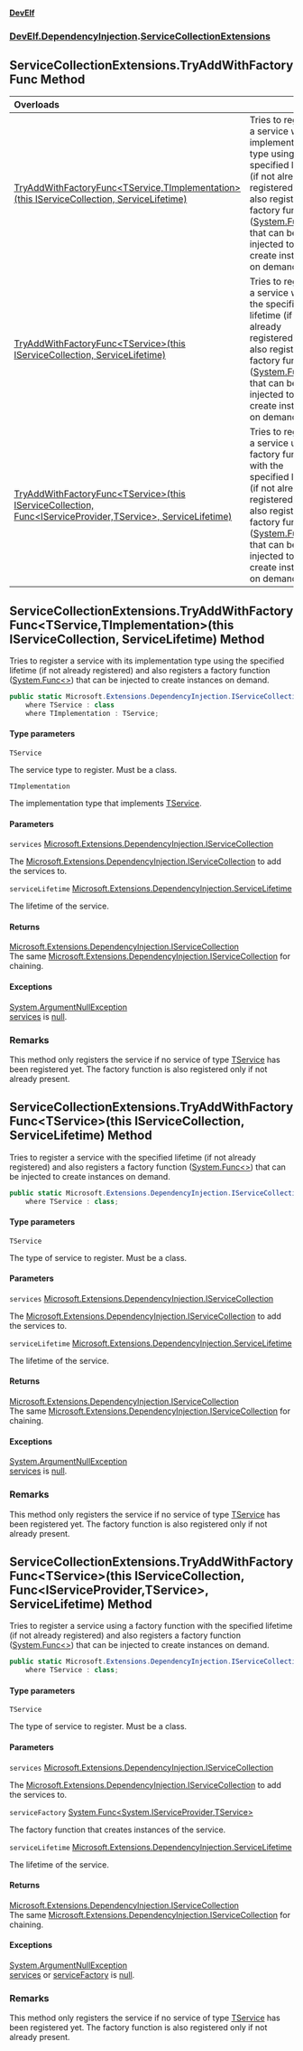 #### [DevElf](README.md 'README')
### [DevElf\.DependencyInjection](DevElf.DependencyInjection.md 'DevElf\.DependencyInjection').[ServiceCollectionExtensions](ServiceCollectionExtensions.md 'DevElf\.DependencyInjection\.ServiceCollectionExtensions')

## ServiceCollectionExtensions\.TryAddWithFactoryFunc Method

| Overloads | |
| :--- | :--- |
| [TryAddWithFactoryFunc&lt;TService,TImplementation&gt;\(this IServiceCollection, ServiceLifetime\)](ServiceCollectionExtensions.TryAddWithFactoryFunc.md#DevElf.DependencyInjection.ServiceCollectionExtensions.TryAddWithFactoryFunc_TService,TImplementation_(thisMicrosoft.Extensions.DependencyInjection.IServiceCollection,Microsoft.Extensions.DependencyInjection.ServiceLifetime) 'DevElf\.DependencyInjection\.ServiceCollectionExtensions\.TryAddWithFactoryFunc\<TService,TImplementation\>\(this Microsoft\.Extensions\.DependencyInjection\.IServiceCollection, Microsoft\.Extensions\.DependencyInjection\.ServiceLifetime\)') | Tries to register a service with its implementation type using the specified lifetime  \(if not already registered\) and also registers a factory function \([System\.Func&lt;&gt;](https://learn.microsoft.com/en-us/dotnet/api/system.func-1 'System\.Func\`1')\)  that can be injected to create instances on demand\. |
| [TryAddWithFactoryFunc&lt;TService&gt;\(this IServiceCollection, ServiceLifetime\)](ServiceCollectionExtensions.TryAddWithFactoryFunc.md#DevElf.DependencyInjection.ServiceCollectionExtensions.TryAddWithFactoryFunc_TService_(thisMicrosoft.Extensions.DependencyInjection.IServiceCollection,Microsoft.Extensions.DependencyInjection.ServiceLifetime) 'DevElf\.DependencyInjection\.ServiceCollectionExtensions\.TryAddWithFactoryFunc\<TService\>\(this Microsoft\.Extensions\.DependencyInjection\.IServiceCollection, Microsoft\.Extensions\.DependencyInjection\.ServiceLifetime\)') | Tries to register a service with the specified lifetime \(if not already registered\) and also  registers a factory function \([System\.Func&lt;&gt;](https://learn.microsoft.com/en-us/dotnet/api/system.func-1 'System\.Func\`1')\) that can be injected to create  instances on demand\. |
| [TryAddWithFactoryFunc&lt;TService&gt;\(this IServiceCollection, Func&lt;IServiceProvider,TService&gt;, ServiceLifetime\)](ServiceCollectionExtensions.TryAddWithFactoryFunc.md#DevElf.DependencyInjection.ServiceCollectionExtensions.TryAddWithFactoryFunc_TService_(thisMicrosoft.Extensions.DependencyInjection.IServiceCollection,System.Func_System.IServiceProvider,TService_,Microsoft.Extensions.DependencyInjection.ServiceLifetime) 'DevElf\.DependencyInjection\.ServiceCollectionExtensions\.TryAddWithFactoryFunc\<TService\>\(this Microsoft\.Extensions\.DependencyInjection\.IServiceCollection, System\.Func\<System\.IServiceProvider,TService\>, Microsoft\.Extensions\.DependencyInjection\.ServiceLifetime\)') | Tries to register a service using a factory function with the specified lifetime  \(if not already registered\) and also registers a factory function \([System\.Func&lt;&gt;](https://learn.microsoft.com/en-us/dotnet/api/system.func-1 'System\.Func\`1')\)  that can be injected to create instances on demand\. |

<a name='DevElf.DependencyInjection.ServiceCollectionExtensions.TryAddWithFactoryFunc_TService,TImplementation_(thisMicrosoft.Extensions.DependencyInjection.IServiceCollection,Microsoft.Extensions.DependencyInjection.ServiceLifetime)'></a>

## ServiceCollectionExtensions\.TryAddWithFactoryFunc\<TService,TImplementation\>\(this IServiceCollection, ServiceLifetime\) Method

Tries to register a service with its implementation type using the specified lifetime 
\(if not already registered\) and also registers a factory function \([System\.Func&lt;&gt;](https://learn.microsoft.com/en-us/dotnet/api/system.func-1 'System\.Func\`1')\) 
that can be injected to create instances on demand\.

```csharp
public static Microsoft.Extensions.DependencyInjection.IServiceCollection TryAddWithFactoryFunc<TService,TImplementation>(this Microsoft.Extensions.DependencyInjection.IServiceCollection services, Microsoft.Extensions.DependencyInjection.ServiceLifetime serviceLifetime)
    where TService : class
    where TImplementation : TService;
```
#### Type parameters

<a name='DevElf.DependencyInjection.ServiceCollectionExtensions.TryAddWithFactoryFunc_TService,TImplementation_(thisMicrosoft.Extensions.DependencyInjection.IServiceCollection,Microsoft.Extensions.DependencyInjection.ServiceLifetime).TService'></a>

`TService`

The service type to register\. Must be a class\.

<a name='DevElf.DependencyInjection.ServiceCollectionExtensions.TryAddWithFactoryFunc_TService,TImplementation_(thisMicrosoft.Extensions.DependencyInjection.IServiceCollection,Microsoft.Extensions.DependencyInjection.ServiceLifetime).TImplementation'></a>

`TImplementation`

The implementation type that implements [TService](ServiceCollectionExtensions.md#DevElf.DependencyInjection.ServiceCollectionExtensions.TryAddWithFactoryFunc_TService,TImplementation_(thisMicrosoft.Extensions.DependencyInjection.IServiceCollection,Microsoft.Extensions.DependencyInjection.ServiceLifetime).TService 'DevElf\.DependencyInjection\.ServiceCollectionExtensions\.TryAddWithFactoryFunc\<TService,TImplementation\>\(this Microsoft\.Extensions\.DependencyInjection\.IServiceCollection, Microsoft\.Extensions\.DependencyInjection\.ServiceLifetime\)\.TService')\.
#### Parameters

<a name='DevElf.DependencyInjection.ServiceCollectionExtensions.TryAddWithFactoryFunc_TService,TImplementation_(thisMicrosoft.Extensions.DependencyInjection.IServiceCollection,Microsoft.Extensions.DependencyInjection.ServiceLifetime).services'></a>

`services` [Microsoft\.Extensions\.DependencyInjection\.IServiceCollection](https://learn.microsoft.com/en-us/dotnet/api/microsoft.extensions.dependencyinjection.iservicecollection 'Microsoft\.Extensions\.DependencyInjection\.IServiceCollection')

The [Microsoft\.Extensions\.DependencyInjection\.IServiceCollection](https://learn.microsoft.com/en-us/dotnet/api/microsoft.extensions.dependencyinjection.iservicecollection 'Microsoft\.Extensions\.DependencyInjection\.IServiceCollection') to add the services to\.

<a name='DevElf.DependencyInjection.ServiceCollectionExtensions.TryAddWithFactoryFunc_TService,TImplementation_(thisMicrosoft.Extensions.DependencyInjection.IServiceCollection,Microsoft.Extensions.DependencyInjection.ServiceLifetime).serviceLifetime'></a>

`serviceLifetime` [Microsoft\.Extensions\.DependencyInjection\.ServiceLifetime](https://learn.microsoft.com/en-us/dotnet/api/microsoft.extensions.dependencyinjection.servicelifetime 'Microsoft\.Extensions\.DependencyInjection\.ServiceLifetime')

The lifetime of the service\.

#### Returns
[Microsoft\.Extensions\.DependencyInjection\.IServiceCollection](https://learn.microsoft.com/en-us/dotnet/api/microsoft.extensions.dependencyinjection.iservicecollection 'Microsoft\.Extensions\.DependencyInjection\.IServiceCollection')  
The same [Microsoft\.Extensions\.DependencyInjection\.IServiceCollection](https://learn.microsoft.com/en-us/dotnet/api/microsoft.extensions.dependencyinjection.iservicecollection 'Microsoft\.Extensions\.DependencyInjection\.IServiceCollection') for chaining\.

#### Exceptions

[System\.ArgumentNullException](https://learn.microsoft.com/en-us/dotnet/api/system.argumentnullexception 'System\.ArgumentNullException')  
[services](ServiceCollectionExtensions.md#DevElf.DependencyInjection.ServiceCollectionExtensions.TryAddWithFactoryFunc_TService,TImplementation_(thisMicrosoft.Extensions.DependencyInjection.IServiceCollection,Microsoft.Extensions.DependencyInjection.ServiceLifetime).services 'DevElf\.DependencyInjection\.ServiceCollectionExtensions\.TryAddWithFactoryFunc\<TService,TImplementation\>\(this Microsoft\.Extensions\.DependencyInjection\.IServiceCollection, Microsoft\.Extensions\.DependencyInjection\.ServiceLifetime\)\.services') is [null](https://docs.microsoft.com/en-us/dotnet/csharp/language-reference/keywords/null 'https://docs\.microsoft\.com/en\-us/dotnet/csharp/language\-reference/keywords/null')\.

### Remarks
This method only registers the service if no service of type [TService](ServiceCollectionExtensions.md#DevElf.DependencyInjection.ServiceCollectionExtensions.TryAddWithFactoryFunc_TService,TImplementation_(thisMicrosoft.Extensions.DependencyInjection.IServiceCollection,Microsoft.Extensions.DependencyInjection.ServiceLifetime).TService 'DevElf\.DependencyInjection\.ServiceCollectionExtensions\.TryAddWithFactoryFunc\<TService,TImplementation\>\(this Microsoft\.Extensions\.DependencyInjection\.IServiceCollection, Microsoft\.Extensions\.DependencyInjection\.ServiceLifetime\)\.TService') 
has been registered yet\. The factory function is also registered only if not already present\.

<a name='DevElf.DependencyInjection.ServiceCollectionExtensions.TryAddWithFactoryFunc_TService_(thisMicrosoft.Extensions.DependencyInjection.IServiceCollection,Microsoft.Extensions.DependencyInjection.ServiceLifetime)'></a>

## ServiceCollectionExtensions\.TryAddWithFactoryFunc\<TService\>\(this IServiceCollection, ServiceLifetime\) Method

Tries to register a service with the specified lifetime \(if not already registered\) and also 
registers a factory function \([System\.Func&lt;&gt;](https://learn.microsoft.com/en-us/dotnet/api/system.func-1 'System\.Func\`1')\) that can be injected to create 
instances on demand\.

```csharp
public static Microsoft.Extensions.DependencyInjection.IServiceCollection TryAddWithFactoryFunc<TService>(this Microsoft.Extensions.DependencyInjection.IServiceCollection services, Microsoft.Extensions.DependencyInjection.ServiceLifetime serviceLifetime)
    where TService : class;
```
#### Type parameters

<a name='DevElf.DependencyInjection.ServiceCollectionExtensions.TryAddWithFactoryFunc_TService_(thisMicrosoft.Extensions.DependencyInjection.IServiceCollection,Microsoft.Extensions.DependencyInjection.ServiceLifetime).TService'></a>

`TService`

The type of service to register\. Must be a class\.
#### Parameters

<a name='DevElf.DependencyInjection.ServiceCollectionExtensions.TryAddWithFactoryFunc_TService_(thisMicrosoft.Extensions.DependencyInjection.IServiceCollection,Microsoft.Extensions.DependencyInjection.ServiceLifetime).services'></a>

`services` [Microsoft\.Extensions\.DependencyInjection\.IServiceCollection](https://learn.microsoft.com/en-us/dotnet/api/microsoft.extensions.dependencyinjection.iservicecollection 'Microsoft\.Extensions\.DependencyInjection\.IServiceCollection')

The [Microsoft\.Extensions\.DependencyInjection\.IServiceCollection](https://learn.microsoft.com/en-us/dotnet/api/microsoft.extensions.dependencyinjection.iservicecollection 'Microsoft\.Extensions\.DependencyInjection\.IServiceCollection') to add the services to\.

<a name='DevElf.DependencyInjection.ServiceCollectionExtensions.TryAddWithFactoryFunc_TService_(thisMicrosoft.Extensions.DependencyInjection.IServiceCollection,Microsoft.Extensions.DependencyInjection.ServiceLifetime).serviceLifetime'></a>

`serviceLifetime` [Microsoft\.Extensions\.DependencyInjection\.ServiceLifetime](https://learn.microsoft.com/en-us/dotnet/api/microsoft.extensions.dependencyinjection.servicelifetime 'Microsoft\.Extensions\.DependencyInjection\.ServiceLifetime')

The lifetime of the service\.

#### Returns
[Microsoft\.Extensions\.DependencyInjection\.IServiceCollection](https://learn.microsoft.com/en-us/dotnet/api/microsoft.extensions.dependencyinjection.iservicecollection 'Microsoft\.Extensions\.DependencyInjection\.IServiceCollection')  
The same [Microsoft\.Extensions\.DependencyInjection\.IServiceCollection](https://learn.microsoft.com/en-us/dotnet/api/microsoft.extensions.dependencyinjection.iservicecollection 'Microsoft\.Extensions\.DependencyInjection\.IServiceCollection') for chaining\.

#### Exceptions

[System\.ArgumentNullException](https://learn.microsoft.com/en-us/dotnet/api/system.argumentnullexception 'System\.ArgumentNullException')  
[services](ServiceCollectionExtensions.md#DevElf.DependencyInjection.ServiceCollectionExtensions.TryAddWithFactoryFunc_TService_(thisMicrosoft.Extensions.DependencyInjection.IServiceCollection,Microsoft.Extensions.DependencyInjection.ServiceLifetime).services 'DevElf\.DependencyInjection\.ServiceCollectionExtensions\.TryAddWithFactoryFunc\<TService\>\(this Microsoft\.Extensions\.DependencyInjection\.IServiceCollection, Microsoft\.Extensions\.DependencyInjection\.ServiceLifetime\)\.services') is [null](https://docs.microsoft.com/en-us/dotnet/csharp/language-reference/keywords/null 'https://docs\.microsoft\.com/en\-us/dotnet/csharp/language\-reference/keywords/null')\.

### Remarks
This method only registers the service if no service of type [TService](ServiceCollectionExtensions.md#DevElf.DependencyInjection.ServiceCollectionExtensions.TryAddWithFactoryFunc_TService_(thisMicrosoft.Extensions.DependencyInjection.IServiceCollection,Microsoft.Extensions.DependencyInjection.ServiceLifetime).TService 'DevElf\.DependencyInjection\.ServiceCollectionExtensions\.TryAddWithFactoryFunc\<TService\>\(this Microsoft\.Extensions\.DependencyInjection\.IServiceCollection, Microsoft\.Extensions\.DependencyInjection\.ServiceLifetime\)\.TService') 
has been registered yet\. The factory function is also registered only if not already present\.

<a name='DevElf.DependencyInjection.ServiceCollectionExtensions.TryAddWithFactoryFunc_TService_(thisMicrosoft.Extensions.DependencyInjection.IServiceCollection,System.Func_System.IServiceProvider,TService_,Microsoft.Extensions.DependencyInjection.ServiceLifetime)'></a>

## ServiceCollectionExtensions\.TryAddWithFactoryFunc\<TService\>\(this IServiceCollection, Func\<IServiceProvider,TService\>, ServiceLifetime\) Method

Tries to register a service using a factory function with the specified lifetime 
\(if not already registered\) and also registers a factory function \([System\.Func&lt;&gt;](https://learn.microsoft.com/en-us/dotnet/api/system.func-1 'System\.Func\`1')\) 
that can be injected to create instances on demand\.

```csharp
public static Microsoft.Extensions.DependencyInjection.IServiceCollection TryAddWithFactoryFunc<TService>(this Microsoft.Extensions.DependencyInjection.IServiceCollection services, System.Func<System.IServiceProvider,TService> serviceFactory, Microsoft.Extensions.DependencyInjection.ServiceLifetime serviceLifetime)
    where TService : class;
```
#### Type parameters

<a name='DevElf.DependencyInjection.ServiceCollectionExtensions.TryAddWithFactoryFunc_TService_(thisMicrosoft.Extensions.DependencyInjection.IServiceCollection,System.Func_System.IServiceProvider,TService_,Microsoft.Extensions.DependencyInjection.ServiceLifetime).TService'></a>

`TService`

The type of service to register\. Must be a class\.
#### Parameters

<a name='DevElf.DependencyInjection.ServiceCollectionExtensions.TryAddWithFactoryFunc_TService_(thisMicrosoft.Extensions.DependencyInjection.IServiceCollection,System.Func_System.IServiceProvider,TService_,Microsoft.Extensions.DependencyInjection.ServiceLifetime).services'></a>

`services` [Microsoft\.Extensions\.DependencyInjection\.IServiceCollection](https://learn.microsoft.com/en-us/dotnet/api/microsoft.extensions.dependencyinjection.iservicecollection 'Microsoft\.Extensions\.DependencyInjection\.IServiceCollection')

The [Microsoft\.Extensions\.DependencyInjection\.IServiceCollection](https://learn.microsoft.com/en-us/dotnet/api/microsoft.extensions.dependencyinjection.iservicecollection 'Microsoft\.Extensions\.DependencyInjection\.IServiceCollection') to add the services to\.

<a name='DevElf.DependencyInjection.ServiceCollectionExtensions.TryAddWithFactoryFunc_TService_(thisMicrosoft.Extensions.DependencyInjection.IServiceCollection,System.Func_System.IServiceProvider,TService_,Microsoft.Extensions.DependencyInjection.ServiceLifetime).serviceFactory'></a>

`serviceFactory` [System\.Func&lt;](https://learn.microsoft.com/en-us/dotnet/api/system.func-2 'System\.Func\`2')[System\.IServiceProvider](https://learn.microsoft.com/en-us/dotnet/api/system.iserviceprovider 'System\.IServiceProvider')[,](https://learn.microsoft.com/en-us/dotnet/api/system.func-2 'System\.Func\`2')[TService](ServiceCollectionExtensions.md#DevElf.DependencyInjection.ServiceCollectionExtensions.TryAddWithFactoryFunc_TService_(thisMicrosoft.Extensions.DependencyInjection.IServiceCollection,System.Func_System.IServiceProvider,TService_,Microsoft.Extensions.DependencyInjection.ServiceLifetime).TService 'DevElf\.DependencyInjection\.ServiceCollectionExtensions\.TryAddWithFactoryFunc\<TService\>\(this Microsoft\.Extensions\.DependencyInjection\.IServiceCollection, System\.Func\<System\.IServiceProvider,TService\>, Microsoft\.Extensions\.DependencyInjection\.ServiceLifetime\)\.TService')[&gt;](https://learn.microsoft.com/en-us/dotnet/api/system.func-2 'System\.Func\`2')

The factory function that creates instances of the service\.

<a name='DevElf.DependencyInjection.ServiceCollectionExtensions.TryAddWithFactoryFunc_TService_(thisMicrosoft.Extensions.DependencyInjection.IServiceCollection,System.Func_System.IServiceProvider,TService_,Microsoft.Extensions.DependencyInjection.ServiceLifetime).serviceLifetime'></a>

`serviceLifetime` [Microsoft\.Extensions\.DependencyInjection\.ServiceLifetime](https://learn.microsoft.com/en-us/dotnet/api/microsoft.extensions.dependencyinjection.servicelifetime 'Microsoft\.Extensions\.DependencyInjection\.ServiceLifetime')

The lifetime of the service\.

#### Returns
[Microsoft\.Extensions\.DependencyInjection\.IServiceCollection](https://learn.microsoft.com/en-us/dotnet/api/microsoft.extensions.dependencyinjection.iservicecollection 'Microsoft\.Extensions\.DependencyInjection\.IServiceCollection')  
The same [Microsoft\.Extensions\.DependencyInjection\.IServiceCollection](https://learn.microsoft.com/en-us/dotnet/api/microsoft.extensions.dependencyinjection.iservicecollection 'Microsoft\.Extensions\.DependencyInjection\.IServiceCollection') for chaining\.

#### Exceptions

[System\.ArgumentNullException](https://learn.microsoft.com/en-us/dotnet/api/system.argumentnullexception 'System\.ArgumentNullException')  
[services](ServiceCollectionExtensions.md#DevElf.DependencyInjection.ServiceCollectionExtensions.TryAddWithFactoryFunc_TService_(thisMicrosoft.Extensions.DependencyInjection.IServiceCollection,System.Func_System.IServiceProvider,TService_,Microsoft.Extensions.DependencyInjection.ServiceLifetime).services 'DevElf\.DependencyInjection\.ServiceCollectionExtensions\.TryAddWithFactoryFunc\<TService\>\(this Microsoft\.Extensions\.DependencyInjection\.IServiceCollection, System\.Func\<System\.IServiceProvider,TService\>, Microsoft\.Extensions\.DependencyInjection\.ServiceLifetime\)\.services') or [serviceFactory](ServiceCollectionExtensions.md#DevElf.DependencyInjection.ServiceCollectionExtensions.TryAddWithFactoryFunc_TService_(thisMicrosoft.Extensions.DependencyInjection.IServiceCollection,System.Func_System.IServiceProvider,TService_,Microsoft.Extensions.DependencyInjection.ServiceLifetime).serviceFactory 'DevElf\.DependencyInjection\.ServiceCollectionExtensions\.TryAddWithFactoryFunc\<TService\>\(this Microsoft\.Extensions\.DependencyInjection\.IServiceCollection, System\.Func\<System\.IServiceProvider,TService\>, Microsoft\.Extensions\.DependencyInjection\.ServiceLifetime\)\.serviceFactory') is [null](https://docs.microsoft.com/en-us/dotnet/csharp/language-reference/keywords/null 'https://docs\.microsoft\.com/en\-us/dotnet/csharp/language\-reference/keywords/null')\.

### Remarks
This method only registers the service if no service of type [TService](ServiceCollectionExtensions.md#DevElf.DependencyInjection.ServiceCollectionExtensions.TryAddWithFactoryFunc_TService_(thisMicrosoft.Extensions.DependencyInjection.IServiceCollection,System.Func_System.IServiceProvider,TService_,Microsoft.Extensions.DependencyInjection.ServiceLifetime).TService 'DevElf\.DependencyInjection\.ServiceCollectionExtensions\.TryAddWithFactoryFunc\<TService\>\(this Microsoft\.Extensions\.DependencyInjection\.IServiceCollection, System\.Func\<System\.IServiceProvider,TService\>, Microsoft\.Extensions\.DependencyInjection\.ServiceLifetime\)\.TService') 
has been registered yet\. The factory function is also registered only if not already present\.